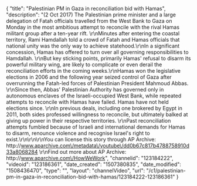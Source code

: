 {
    "title": "Palestinian PM in Gaza in reconciliation bid with Hamas",
    "description": "(2 Oct 2017) The Palestinian prime minister and a large delegation of Fatah officials travelled from the West Bank to Gaza on Monday in the most ambitious attempt to reconcile with the rival Hamas militant group after a ten-year rift. \r\nMinutes after entering the coastal territory, Rami Hamdallah told a crowd of Fatah and Hamas officials that national unity was the only way to achieve statehood.\r\nIn a significant concession, Hamas has offered to turn over all governing responsibilities to Hamdallah. \r\nBut key sticking points, primarily Hamas' refusal to disarm its powerful military wing, are likely to complicate or even derail the reconciliation efforts in the coming weeks.\r\nHamas won the legislative elections in 2006 and the following year seized control of Gaza after overrunning the Fatah-led forces of Palestinian President Mahmoud Abbas. \r\nSince then, Abbas' Palestinian Authority has governed only in autonomous enclaves of the Israeli-occupied West Bank, while repeated attempts to reconcile with Hamas have failed. Hamas have not held elections since. \r\nIn previous deals, including one brokered by Egypt in 2011, both sides professed willingness to reconcile, but ultimately balked at giving up power in their respective territories. \r\nPast reconciliation attempts fumbled because of Israeli and international demands for Hamas to disarm, renounce violence and recognise Israel's right to exist.\r\n\r\n\r\nYou can license this story through AP Archive: http:\/\/www.aparchive.com\/metadata\/youtube\/dd0b67c817b4788758910d33a8068284 \r\nFind out more about AP Archive: http:\/\/www.aparchive.com\/HowWeWork",
    "channelid": "123184222",
    "videoid": "123186361",
    "date_created": "1507380835",
    "date_modified": "1508436470",
    "type": "",
    "layout": "channelVideo",
    "url": "\/c1\/palestinian-pm-in-gaza-in-reconciliation-bid-with-hamas\/123184222-123186361"
}
